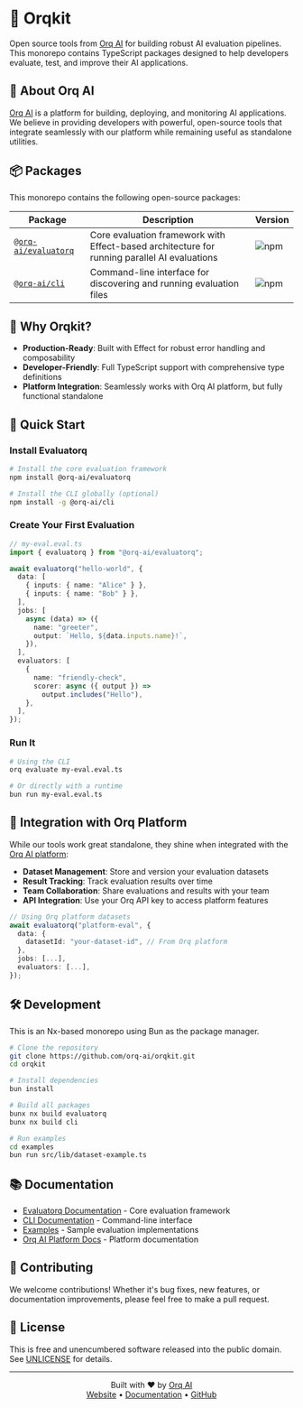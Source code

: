# 🚀 Orqkit

Open source tools from [Orq AI](https://orq.ai) for building robust AI evaluation pipelines. This monorepo contains TypeScript packages designed to help developers evaluate, test, and improve their AI applications.

## 🌟 About Orq AI

[Orq AI](https://orq.ai) is a platform for building, deploying, and monitoring AI applications. We believe in providing developers with powerful, open-source tools that integrate seamlessly with our platform while remaining useful as standalone utilities.

## 📦 Packages

This monorepo contains the following open-source packages:

| Package | Description | Version |
|---------|-------------|---------|
| [`@orq-ai/evaluatorq`](./packages/evaluatorq) | Core evaluation framework with Effect-based architecture for running parallel AI evaluations | ![npm](https://img.shields.io/npm/v/@orq-ai/evaluatorq) |
| [`@orq-ai/cli`](./packages/cli) | Command-line interface for discovering and running evaluation files | ![npm](https://img.shields.io/npm/v/@orq-ai/cli) |

## 🎯 Why Orqkit?

- **Production-Ready**: Built with Effect for robust error handling and composability
- **Developer-Friendly**: Full TypeScript support with comprehensive type definitions
- **Platform Integration**: Seamlessly works with Orq AI platform, but fully functional standalone

## 🚀 Quick Start

### Install Evaluatorq

```bash
# Install the core evaluation framework
npm install @orq-ai/evaluatorq

# Install the CLI globally (optional)
npm install -g @orq-ai/cli
```

### Create Your First Evaluation

```typescript
// my-eval.eval.ts
import { evaluatorq } from "@orq-ai/evaluatorq";

await evaluatorq("hello-world", {
  data: [
    { inputs: { name: "Alice" } },
    { inputs: { name: "Bob" } },
  ],
  jobs: [
    async (data) => ({
      name: "greeter",
      output: `Hello, ${data.inputs.name}!`,
    }),
  ],
  evaluators: [
    {
      name: "friendly-check",
      scorer: async ({ output }) => 
        output.includes("Hello"),
    },
  ],
});
```

### Run It

```bash
# Using the CLI
orq evaluate my-eval.eval.ts

# Or directly with a runtime
bun run my-eval.eval.ts
```

## 🔗 Integration with Orq Platform

While our tools work great standalone, they shine when integrated with the [Orq AI platform](https://orq.ai):

- **Dataset Management**: Store and version your evaluation datasets
- **Result Tracking**: Track evaluation results over time
- **Team Collaboration**: Share evaluations and results with your team
- **API Integration**: Use your Orq API key to access platform features

```typescript
// Using Orq platform datasets
await evaluatorq("platform-eval", {
  data: {
    datasetId: "your-dataset-id", // From Orq platform
  },
  jobs: [...],
  evaluators: [...],
});
```

## 🛠️ Development

This is an Nx-based monorepo using Bun as the package manager.

```bash
# Clone the repository
git clone https://github.com/orq-ai/orqkit.git
cd orqkit

# Install dependencies
bun install

# Build all packages
bunx nx build evaluatorq
bunx nx build cli

# Run examples
cd examples
bun run src/lib/dataset-example.ts
```

## 📚 Documentation

- [Evaluatorq Documentation](./packages/evaluatorq/README.md) - Core evaluation framework
- [CLI Documentation](./packages/cli/README.md) - Command-line interface
- [Examples](./examples) - Sample evaluation implementations
- [Orq AI Platform Docs](https://docs.orq.ai) - Platform documentation

## 🤝 Contributing

We welcome contributions! Whether it's bug fixes, new features, or documentation improvements, please feel free to make a pull request.

## 📄 License

This is free and unencumbered software released into the public domain. See [UNLICENSE](https://unlicense.org) for details.

---

<p align="center">
  Built with ❤️ by <a href="https://orq.ai">Orq AI</a>
  <br>
  <a href="https://orq.ai">Website</a> • <a href="https://docs.orq.ai">Documentation</a> • <a href="https://github.com/orq-ai">GitHub</a>
</p>